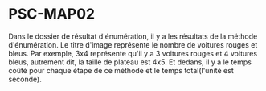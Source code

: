 # PSC-MAP02
Dans le dossier de résultat d'énumération, il y a les résultats de la méthode d'énumération. Le titre d'image représente le nombre de voitures rouges et bleus. Par exemple, 3x4 représente qu'il y a 3 voitures rouges et 4 voitures bleus, autrement dit, la taille de plateau est 4x5. Et dedans, il y a le temps coûté pour chaque étape de ce méthode et le temps total(l'unité est seconde).
